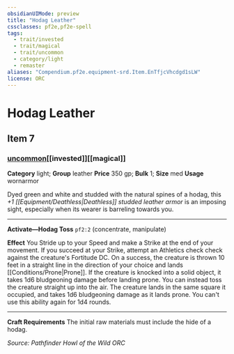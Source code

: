 ```yaml
---
obsidianUIMode: preview
title: "Hodag Leather"
cssclasses: pf2e,pf2e-spell
tags:
  - trait/invested
  - trait/magical
  - trait/uncommon
  - category/light
  - remaster
aliases: "Compendium.pf2e.equipment-srd.Item.EnTfjcVhcdgd1sLW"
license: ORC
---
```

# Hodag Leather
## Item 7
### [uncommon](uncommon "Uncommon Rarity Trait")[[invested]][[magical]]

**Category** light; **Group** leather
**Price** 350 gp; 
**Bulk** 1; **Size** med
**Usage** wornarmor

Dyed green and white and studded with the natural spines of a hodag, this _+1 [[Equipment/Deathless|Deathless]] studded leather armor_ is an imposing sight, especially when its wearer is barreling towards you.

* * *

**Activate—Hodag Toss** `pf2:2` (concentrate, manipulate)

**Effect** You Stride up to your Speed and make a Strike at the end of your movement. If you succeed at your Strike, attempt an Athletics check check against the creature's Fortitude DC. On a success, the creature is thrown 10 feet in a straight line in the direction of your choice and lands [[Conditions/Prone|Prone]]. If the creature is knocked into a solid object, it takes 1d6 bludgeoning damage before landing prone. You can instead toss the creature straight up into the air. The creature lands in the same square it occupied, and takes 1d6 bludgeoning damage as it lands prone. You can't use this ability again for 1d4 rounds.

* * *

**Craft Requirements** The initial raw materials must include the hide of a hodag.

*Source: Pathfinder Howl of the Wild*
*ORC*